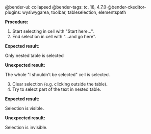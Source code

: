 @bender-ui: collapsed
@bender-tags: tc, 18, 4.7.0
@bender-ckeditor-plugins: wysiwygarea, toolbar, tableselection, elementspath

**Procedure:**

1. Start selecting in cell with "Start here…".
2. End selection in cell with "…and go here".

**Expected result:**

Only nested table is selected

**Unexpected result:**

The whole "I shouldn't be selected" cell is selected.

3. Clear selection (e.g. clicking outside the table).
4. Try to select part of the text in nested table.

**Expected result:**

Selection is visible.

**Unexpected result:**

Selection is invisible.
